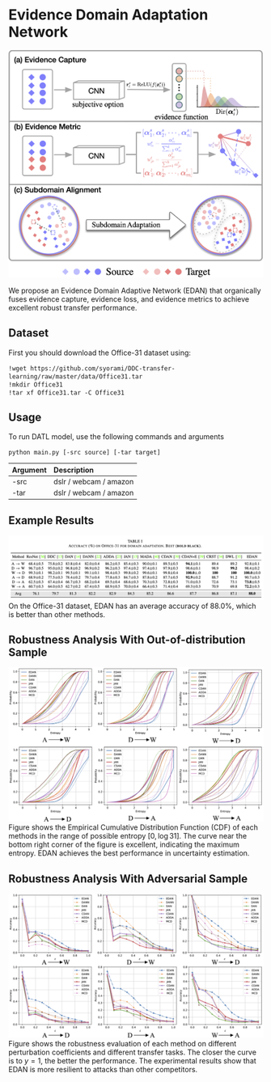 # Evidence Domain Adaptation Network

![EDAN](imgs/wang1.png)

We propose an Evidence Domain Adaptive Network (EDAN) that organically fuses evidence capture, evidence loss, and evidence metrics to achieve excellent robust transfer performance. 

## Dataset

First you should download the Office-31 dataset using:
```
!wget https://github.com/syorami/DDC-transfer-learning/raw/master/data/Office31.tar
!mkdir Office31
!tar xf Office31.tar -C Office31
```

## Usage

To run DATL model, use the following commands and arguments
```
python main.py [-src source] [-tar target]
```

| Argument | Description
| :--- | :----------
-src| dslr / webcam / amazon
-tar | dslr / webcam / amazon


## Example Results

![Evidence Domain Results](imgs/wang4.png)
On the Office-31 dataset, EDAN has an average accuracy of 88.0\%, which is better than other methods.

## Robustness Analysis With Out-of-distribution Sample

![Robustness Out-of-distribution](imgs/wang2.png)
Figure shows the Empirical Cumulative Distribution Function (CDF) of each methods in the range of possible entropy $[0, \log31]$.
The curve near the bottom right corner of the figure is excellent, indicating the maximum entropy. 
EDAN achieves the best performance in uncertainty estimation.


## Robustness Analysis With Adversarial Sample

![Robustness Adversarial](imgs/wang3.png)
Figure shows the robustness evaluation of each method on different perturbation coefficients and different transfer tasks.
The closer the curve is to $y=1$, the better the performance.
The experimental results show that EDAN is more resilient to attacks than other competitors.
